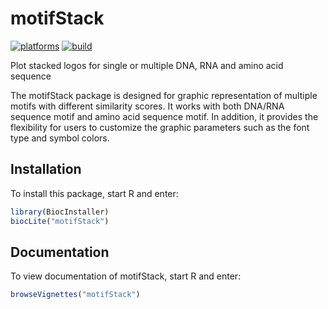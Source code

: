 # motifStack

[![platforms](http://bioconductor.org/shields/availability/devel/motifStack.svg)](http://bioconductor.org/packages/devel/bioc/html/motifStack.html)
[![build](http://bioconductor.org/shields/build/devel/bioc/motifStack.svg)](http://bioconductor.org/packages/devel/bioc/html/motifStack.html)

Plot stacked logos for single or multiple DNA, RNA and amino acid sequence

The motifStack package is designed for graphic representation of multiple motifs with different similarity scores. It works with both DNA/RNA sequence motif and amino acid sequence motif. In addition, it provides the flexibility for users to customize the graphic parameters such as the font type and symbol colors.

## Installation

To install this package, start R and enter:

```r
library(BiocInstaller)
biocLite("motifStack")
```

## Documentation

To view documentation of motifStack, start R and enter:
```r
browseVignettes("motifStack")
```

